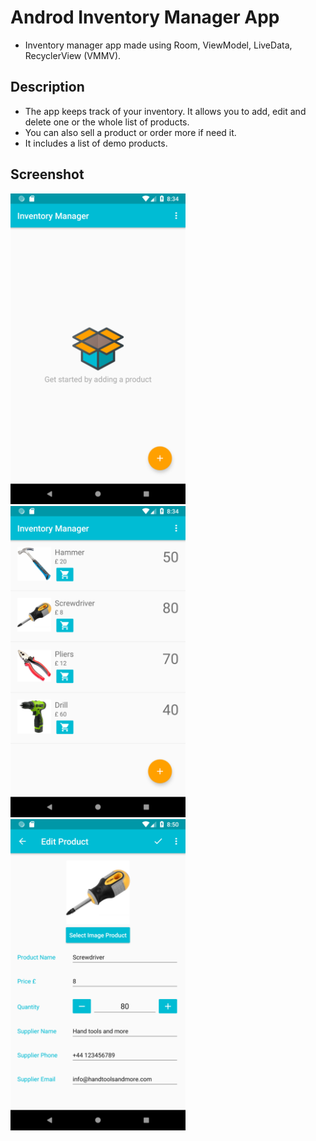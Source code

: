 # Androd Inventory Manager App
- Inventory manager app made using Room, ViewModel, LiveData, RecyclerView (VMMV).
## Description
- The app keeps track of your inventory. It allows you to add, edit and delete one or the whole list of products.
- You can also sell a product or order more if need it.
- It includes a list of demo products.
## Screenshot
<img src="https://github.com/simoneconigliaro/android-inventory/blob/master/Screenshot_1552250092.png" width="280"/> <img src="https://github.com/simoneconigliaro/android-inventory/blob/master/Screenshot_1552250098.png" width="280"/> <img src="https://github.com/simoneconigliaro/android-inventory/blob/master/Screenshot_1552251039.png" width="280"/>
